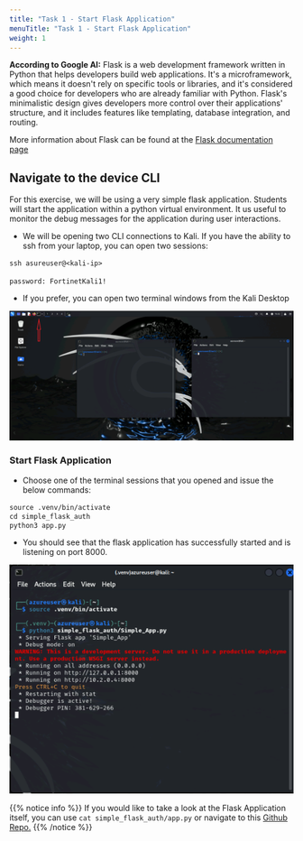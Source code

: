 ```yaml
---
title: "Task 1 - Start Flask Application"
menuTitle: "Task 1 - Start Flask Application"
weight: 1
---
```

**According to Google AI:** Flask is a web development framework written in Python that helps developers build web applications. It's a microframework, which means it doesn't rely on specific tools or libraries, and it's considered a good choice for developers who are already familiar with Python. Flask's minimalistic design gives developers more control over their applications' structure, and it includes features like templating, database integration, and routing.

More information about Flask can be found at the [Flask documentation page](https://flask.palletsprojects.com/en/3.0.x/)



## Navigate to the device CLI
For this exercise, we will be using a very simple flask application.  Students will start the application within a python virtual environment. It us useful to monitor the debug messages for the application during user interactions. 

- We will be opening two CLI connections to Kali.  If you have the ability to ssh from your laptop, you can open two sessions:

```
ssh asureuser@<kali-ip>

password: FortinetKali1!
```

- If you prefer, you can open two terminal windows from the Kali Desktop

![Kali Term](kali_term.png)


### Start Flask Application

- Choose one of the terminal sessions that you opened and issue the below commands:

```
source .venv/bin/activate
cd simple_flask_auth
python3 app.py
```
- You should see that the flask application has successfully started and is listening on port 8000.

![Flask Start](flask_start.png)

{{% notice info %}} If you would like to take a look at the Flask Application itself, you can use 
```cat simple_flask_auth/app.py``` or navigate to this [Github Repo.](https://github.com/fortidg/simple_flask_auth) {{% /notice %}}
